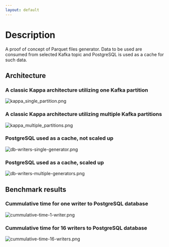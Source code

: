 ```yaml
---
layout: default
---
```

# Description

A proof of concept of Parquet files generator. Data to be used are consumed
from selected Kafka topic and PostgreSQL is used as a cache for such data.

## Architecture

### A classic Kappa architecture utilizing one Kafka partition

![kappa_single_partition.png](kappa_single_partition.png)

### A classic Kappa architecture utilizing multiple Kafka partitions

![kappa_multiple_partitions.png](kappa_multiple_partitions.png)

### PostgreSQL used as a cache, not scaled up

![db-writers-single-generator.png](db-writers-single-generator.png)


### PostgreSQL used as a cache, scaled up

![db-writers-multiple-generators.png](db-writers-multiple-generators.png)

## Benchmark results

### Cummulative time for one writer to PostgreSQL database

![cummulative-time-1-writer.png](cummulative-time-1-writer.png)

### Cummulative time for 16 writers to PostgreSQL database

![cummulative-time-16-writers.png](cummulative-time-16-writers.png)

